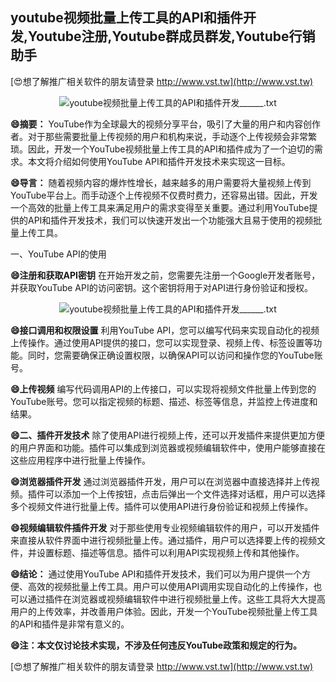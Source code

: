 ## **youtube视频批量上传工具的API和插件开发,Youtube注册,Youtube群成员群发,Youtube行销助手**

[😍想了解推广相关软件的朋友请登录 http://www.vst.tw](http://www.vst.tw)

 <center><img src="https://vst.tw/MP4/tuiguang/png/6.png" alt="youtube视频批量上传工具的API和插件开发______.txt"></center>

**😄摘要：**
YouTube作为全球最大的视频分享平台，吸引了大量的用户和内容创作者。对于那些需要批量上传视频的用户和机构来说，手动逐个上传视频会非常繁琐。因此，开发一个YouTube视频批量上传工具的API和插件成为了一个迫切的需求。本文将介绍如何使用YouTube API和插件开发技术来实现这一目标。

**😄导言：**
随着视频内容的爆炸性增长，越来越多的用户需要将大量视频上传到YouTube平台上。而手动逐个上传视频不仅费时费力，还容易出错。因此，开发一个高效的批量上传工具来满足用户的需求变得至关重要。通过利用YouTube提供的API和插件开发技术，我们可以快速开发出一个功能强大且易于使用的视频批量上传工具。

一、YouTube API的使用

**😄注册和获取API密钥**
在开始开发之前，您需要先注册一个Google开发者账号，并获取YouTube API的访问密钥。这个密钥将用于对API进行身份验证和授权。

 <center><img src="https://vst.tw/MP4/tuiguang/png/6.png" alt="youtube视频批量上传工具的API和插件开发______.txt"></center>

**😄接口调用和权限设置**
利用YouTube API，您可以编写代码来实现自动化的视频上传操作。通过使用API提供的接口，您可以实现登录、视频上传、标签设置等功能。同时，您需要确保正确设置权限，以确保API可以访问和操作您的YouTube账号。

**😄上传视频**
编写代码调用API的上传接口，可以实现将视频文件批量上传到您的YouTube账号。您可以指定视频的标题、描述、标签等信息，并监控上传进度和结果。

**😄二、插件开发技术**
除了使用API进行视频上传，还可以开发插件来提供更加方便的用户界面和功能。插件可以集成到浏览器或视频编辑软件中，使用户能够直接在这些应用程序中进行批量上传操作。

**😄浏览器插件开发**
通过浏览器插件开发，用户可以在浏览器中直接选择并上传视频。插件可以添加一个上传按钮，点击后弹出一个文件选择对话框，用户可以选择多个视频文件进行批量上传。插件可以使用API进行身份验证和视频上传操作。

**😄视频编辑软件插件开发**
对于那些使用专业视频编辑软件的用户，可以开发插件来直接从软件界面中进行视频批量上传。通过插件，用户可以选择要上传的视频文件，并设置标题、描述等信息。插件可以利用API实现视频上传和其他操作。

**😄结论：**
通过使用YouTube API和插件开发技术，我们可以为用户提供一个方便、高效的视频批量上传工具。用户可以使用API调用实现自动化的上传操作，也可以通过插件在浏览器或视频编辑软件中进行视频批量上传。这些工具将大大提高用户的上传效率，并改善用户体验。因此，开发一个YouTube视频批量上传工具的API和插件是非常有意义的。

**😄注：本文仅讨论技术实现，不涉及任何违反YouTube政策和规定的行为。**

[😍想了解推广相关软件的朋友请登录 http://www.vst.tw](http://www.vst.tw)



